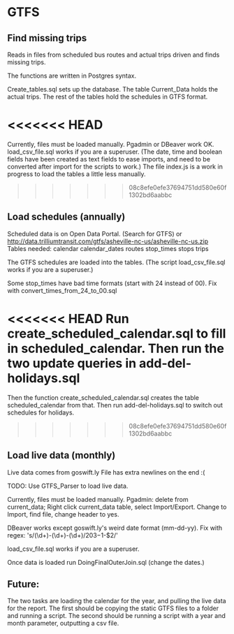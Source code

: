 # GTFS
## Find missing trips

Reads in files from scheduled bus routes and actual trips driven and finds missing trips.

The functions are written in Postgres syntax.

Create_tables.sql sets up the database.
The table Current_Data holds the actual trips.
The rest of the tables hold the schedules in GTFS format.

<<<<<<< HEAD
=======
Currently, files must be loaded manually. Pgadmin or DBeaver work OK. load_csv_file.sql works if you are a superuser.
(The date, time and boolean fields have been created as text fields to ease imports, and need to be converted after import for the scripts to work.)
The file index.js is a work in progress to load the tables a little less manually.
>>>>>>> 08c8efe0efe37694751dd580e60f1302bd6aabbc

## Load schedules (annually)
Scheduled data is on Open Data Portal. (Search for GTFS) or http://data.trilliumtransit.com/gtfs/asheville-nc-us/asheville-nc-us.zip
Tables needed:
calendar
calendar_dates
routes
stop_times
stops
trips

The GTFS schedules are loaded into the tables. (The script load_csv_file.sql works if you are a superuser.)

Some stop_times have bad time formats (start with 24 instead of 00). Fix with convert_times_from_24_to_00.sql

<<<<<<< HEAD
Run create_scheduled_calendar.sql to fill in scheduled_calendar.
Then run the two update queries in add-del-holidays.sql
=======
Then the function create_scheduled_calendar.sql creates the table scheduled_calendar from that.
Then run add-del-holidays.sql to switch out schedules for holidays.
>>>>>>> 08c8efe0efe37694751dd580e60f1302bd6aabbc

## Load live data (monthly)
Live data comes from goswift.ly
File has extra newlines on the end :(

TODO: Use GTFS_Parser to load live data.

  Currently, files must be loaded manually. 
  Pgadmin: 
    delete from current_data;
    Right click current_data table, select Import/Export. 
    Change to Import, find file, change header to yes.

  DBeaver works except goswift.ly's weird date format (mm-dd-yy). Fix with regex: 's/(\d+)\-(\d+)\-(\d+)/20$3-$1-$2/'

  load_csv_file.sql works if you are a superuser.


Once data is loaded run DoingFinalOuterJoin.sql (change the dates.)


## Future:
The two tasks are loading the calendar for the year, and pulling the live data for the report.
The first should be copying the static GTFS files to a folder and running a script.
The second should be running a script with a year and month parameter, outputting a csv file.



